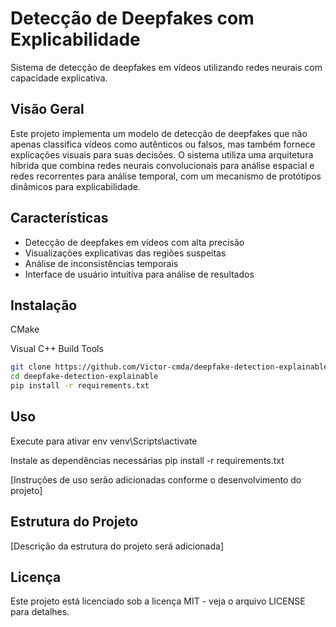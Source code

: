 # Detecção de Deepfakes com Explicabilidade

Sistema de detecção de deepfakes em vídeos utilizando redes neurais com capacidade explicativa.

## Visão Geral

Este projeto implementa um modelo de detecção de deepfakes que não apenas classifica vídeos como autênticos ou falsos, mas também fornece explicações visuais para suas decisões. O sistema utiliza uma arquitetura híbrida que combina redes neurais convolucionais para análise espacial e redes recorrentes para análise temporal, com um mecanismo de protótipos dinâmicos para explicabilidade.

## Características

- Detecção de deepfakes em vídeos com alta precisão
- Visualizações explicativas das regiões suspeitas
- Análise de inconsistências temporais
- Interface de usuário intuitiva para análise de resultados

## Instalação

CMake

Visual C++ Build Tools

```bash
git clone https://github.com/Victor-cmda/deepfake-detection-explainable.git
cd deepfake-detection-explainable
pip install -r requirements.txt
```

## Uso

Execute para ativar env
venv\Scripts\activate

Instale as dependências necessárias
pip install -r requirements.txt


[Instruções de uso serão adicionadas conforme o desenvolvimento do projeto]

## Estrutura do Projeto

[Descrição da estrutura do projeto será adicionada]

## Licença

Este projeto está licenciado sob a licença MIT - veja o arquivo LICENSE para detalhes.